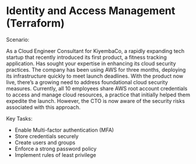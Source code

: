 # Identity and Access Management (Terraform)

Scenario:


As a Cloud Engineer Consultant for KiyembaCo, a rapidly expanding tech startup that recently introduced its first product, a fitness tracking application. Has sought your expertise in enhancing its cloud security practices. The company has been using AWS for three months, deploying its infrastructure quickly to meet launch deadlines. With the product now live, there’s a growing need to address foundational cloud security measures. Currently, all 10 employees share AWS root account credentials to access and manage cloud resources, a practice that initially helped them expedite the launch. However, the CTO is now aware of the security risks associated with this approach.



Key Tasks:

- Enable Multi-factor authentication (MFA)
- Store credentials securely 
- Create users and groups
- Enforce a strong password policy 
- Implement rules of least privilege 



